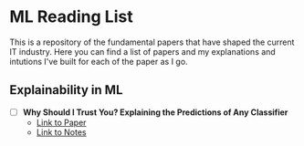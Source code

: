 # ML Reading List

This is a repository of the fundamental papers that have shaped the current IT industry. Here you can find a list of papers and my explanations and intutions I've built for each of the paper as I go.


## Explainability in ML

- [ ] **Why Should I Trust You? Explaining the Predictions of Any Classifier**
  - [Link to Paper](https://arxiv.org/abs/1602.04938) 
  - [Link to Notes](https://catkin-mars-73a.notion.site/Why-Should-I-Trust-You-Explaining-the-Predictions-of-Any-Classifier-f6b8e53417324c3f8ab5231c697be7b1)

